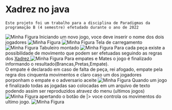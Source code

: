 # Xadrez no java

    Este projeto foi um trabalho para a disciplina de Paradigmas da programação B (4 semestre) efetudado durante o ano de 2022
   <img src="./img/TelaInicialXadrez.png" alt="Minha Figura">
   Iniciando um novo jogo, voce deve inserir o nome dos dois jogadores
   <img src="./img/SelecaoPrimeiroJogador.png" alt="Minha Figura">
   <img src="./img/SelecaoSegundoJogador.png" alt="Minha Figura">
   Tela de carregamento
   <img src="./img/TelaDeCarregamento.png" alt="Minha Figura">
   Tabuleiro montado
   <img src="./img/Tabuleiro.png" alt="Minha Figura">
   Para cada peça existe a possibilidade de movimento que podem ser efetuadas seguindo as regras dos 
   <a href="https://www.tabuleirodexadrez.com.br/regras-do-xadrez.html">Xadrez </a>
   <img src="./img/Movimentação.png" alt="Minha Figura">
   Para empates e Mates o jogo é finalizado informando o resultado(Brancas,Pretas,Empate).
    <br/>
   O empate é declarado em caso de falta de peça, rei afogado, empate pela regra dos cinquenta movimentos e claro caso um dos jogadores porponham o empate e o adversario aceite
   <img src="./img/Mate.png" alt="Minha Figura">
Quando um jogo é finalizado todas as jogadas sao colocadas em um arquivo de texto podendo assim ser reproduzidos atravez do menu (ultimos jogos)
   <img src="./img/TelaInicialXadrez.png" alt="Minha Figura">
   apertando o botão de |> voce controla os movimentos do ultimo jogo.
   <img src="./img/FimDaReproducao.png" alt="Minha Figura">

